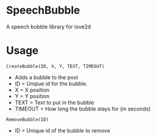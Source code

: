 # SpeechBubble
A speech bubble library for love2d

# Usage
```
CreateBubble(ID, X, Y, TEXT, TIMEOUT)
```
* Adds a bubble to the pool
* ID = Unqiue id for the bubble.
* X = X position
* Y = Y position
* TEXT = Text to put in the bubble
* TIMEOUT = How long the bubble stays for (in seconds)

```
RemoveBubble(ID)
```
* ID = Unique id of the bubble to remove
